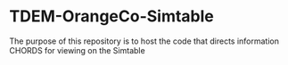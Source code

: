 # TDEM-OrangeCo-Simtable
The purpose of this repository is to host the code that directs information CHORDS for viewing on the Simtable

